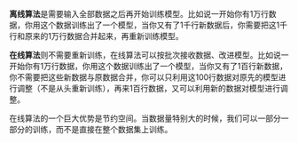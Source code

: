 **离线算法**是需要输入全部数据之后再开始训练模型。比如说一开始你有1万行数据，你用这个数据训练出了一个模型，当你又有了1千行新数据后，你需要把这1千行和原来的1万行数据合并起来，再重新训练模型。

**在线算法**则不需要重新训练，在线算法可以按批次接收数据、改进模型。比如说一开始你有1万行数据，你用这个数据训练出了一个模型，当你又有了1百行新数据，你不需要把这些新数据与原数据合并，你可以只利用这100行数据对原先的模型进行调整（不是从头重新训练），再来1百行数据，又可以利用新的数据对模型进行调整。

在线算法的一个巨大优势是节约空间。当数据量特别大的时候，我们可以一部分一部分的训练，而不是直接在整个数据集上训练。